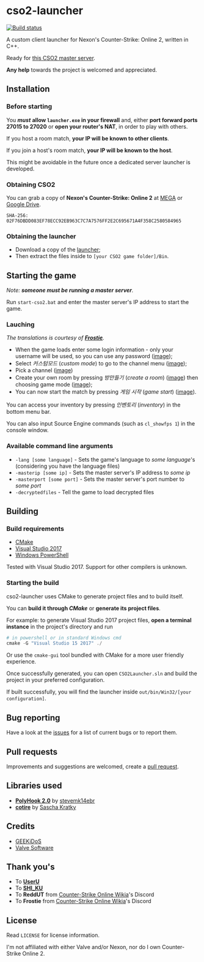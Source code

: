 # cso2-launcher

[![Build status](https://ci.appveyor.com/api/projects/status/6ehjwfyekyfd9ipx/branch/master?svg=true)](https://ci.appveyor.com/project/Ochii/cso2-launcher/branch/master)

A custom client launcher for Nexon's Counter-Strike: Online 2, written in C++.

Ready for [this CSO2 master server](https://github.com/Ochii/cso2-master-server/).

**Any help** towards the project is welcomed and appreciated.

## Installation

### Before starting

You ***must*** **allow `launcher.exe` in your firewall** and, either **port forward ports 27015 to 27020** or **open your router's NAT**, in order to play with others.

If you host a room match, **your IP will be known to other clients**.

If you join a host's room match, **your IP will be known to the host**.

This might be avoidable in the future once a dedicated server launcher is developed.

### Obtaining CSO2

You can grab a copy of **Nexon's Counter-Strike: Online 2** at [MEGA](https://mega.nz/#!nhgnBJgD!iR57D5Mf3_1GCcAR36tqFQ7H7KN_F0e3XicD2JBoSN4) or [Google Drive](https://drive.google.com/open?id=1y0diL2nTERlOaJZQTA3xPb8owx82GjtB). 

```SHA-256: 02F76DBDD083EF78ECC92EB963C7C7A7576FF2E2C695671A4F358C2580584965```

### Obtaining the launcher

- Download a copy of the [launcher](https://github.com/Ochii/cso2-launcher/releases);
- Then extract the files inside to ```[your CSO2 game folder]/Bin```.

## Starting the game

*Note: **someone must be running a master server**.*

Run ```start-cso2.bat``` and enter the master server's IP address to start the game.

### Lauching

*The translations is courtesy of **[Frostie](#thank-yous)**.*

- When the game loads enter some login information - only your username will be used, so you can use any password ([image](https://puu.sh/Bw7hu/ffba6ca218.png));
- Select *커스텀모드* (*custom mode*) to go to the channel menu ([image](https://puu.sh/C1Nno/7122e0fefd.png));
- Pick a channel ([image](https://puu.sh/C1NpM/adead9596e.png))
- Create your own room by pressing *방만들기* (*create a room*) ([image](https://puu.sh/C1NrH/5cbaa524f8.png)) then choosing game mode ([image](https://puu.sh/C1NSv/8023bd39e8.png));
- You can now start the match by pressing *게임 시작* (*game start*) ([image](https://puu.sh/Bw7M3/9209eb7637.png)).

You can access your inventory by pressing *인벤토리* (*inventory*) in the bottom menu bar.

You can also input Source Engine commands (such as ```cl_showfps 1```) in the console window.

### Available command line arguments

- ```-lang [some language]``` - Sets the game's language to *some language*'s (considering you have the language files)
- ```-masterip [some ip]``` - Sets the master server's IP address to *some ip*
- ```-masterport [some port]``` - Sets the master server's port number to *some port*
- ```-decryptedfiles``` - Tell the game to load decrypted files

## Building

### Build requirements

- [CMake](https://cmake.org/download/)
- [Visual Studio 2017](https://www.visualstudio.com/downloads/)
- [Windows PowerShell](https://docs.microsoft.com/en-us/powershell/scripting/setup/installing-windows-powershell)

Tested with Visual Studio 2017. Support for other compilers is unknown.

### Starting the build

cso2-launcher uses CMake to generate project files and to build itself.

You can **build it through *CMake*** or **generate its project files**.

For example: to generate Visual Studio 2017 project files, **open a terminal instance** in the project's directory and run

```powershell
# in powershell or in standard Windows cmd
cmake -G "Visual Studio 15 2017" ./
```

Or use the ```cmake-gui``` tool bundled with CMake for a more user friendly experience.

Once successfully generated, you can open ```CSO2Launcher.sln``` and build the project in your preferred configuration.

If built successfully, you will find the launcher inside ```out/bin/Win32/[your configuration]```.

## Bug reporting

Have a look at the [issues](https://github.com/Ochii/cso2-launcher/issues) for a list of current bugs or to report them.

## Pull requests

Improvements and suggestions are welcomed, create a [pull request](https://github.com/Ochii/cso2-launcher/pulls).

## Libraries used

- **[PolyHook 2.0](https://github.com/stevemk14ebr/PolyHook_2_0/)** by [stevemk14ebr](https://github.com/stevemk14ebr)
- **[cotire](https://github.com/sakra/cotire/)** by [Sascha Kratky](https://github.com/sakra)

## Credits

- [GEEKiDoS](https://github.com/GEEKiDoS)
- [Valve Software](https://github.com/ValveSoftware/source-sdk-2013)

## Thank you's

- To **[UserU](https://www.youtube.com/user/GoodbyeSpy)**
- To **[SHI_KU](https://www.youtube.com/channel/UC2HZo-HFOuxmS6zWYPMD0hQ)**
- To **ReddUT** from [Counter-Strike Online Wikia](https://cso.wikia.com/)'s Discord
- To **Frostie** from [Counter-Strike Online Wikia](https://cso.wikia.com/)'s Discord

## License

Read ```LICENSE``` for license information.

I'm not affiliated with either Valve and/or Nexon, nor do I own Counter-Strike Online 2.
